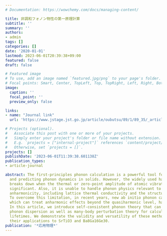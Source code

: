 ```yaml
---
# Documentation: https://wowchemy.com/docs/managing-content/

title: 非調和フォノン物性の第一原理計算
subtitle: ''
summary: ''
authors:
- admin
tags: []
categories: []
date: '2020-01-01'
lastmod: 2023-06-01T20:39:38+09:00
featured: false
draft: false

# Featured image
# To use, add an image named `featured.jpg/png` to your page's folder.
# Focal points: Smart, Center, TopLeft, Top, TopRight, Left, Right, BottomLeft, Bottom, BottomRight.
image:
  caption: ''
  focal_point: ''
  preview_only: false

links:
- name: "Journal link"
  url: 'https://www.jstage.jst.go.jp/article/oubutsu/89/1/89_35/_article/-char/ja'

# Projects (optional).
#   Associate this post with one or more of your projects.
#   Simply enter your project's folder or file name without extension.
#   E.g. `projects = ["internal-project"]` references `content/project/deep-learning/index.md`.
#   Otherwise, set `projects = []`.
projects: []
publishDate: '2023-06-01T11:39:38.601138Z'
publication_types:
- article-journal

abstract: The first-principles phonon calculation is a powerful tool for understanding
  and predicting phonon dynamics in solids. However, the widely used harmonic approximation
  breaks down when the thermal or zero-point amplitude of atomic vibrations becomes
  significant. Also, it is unable to handle phonon physics relevant to the lattice
  anharmonicity, including lattice thermal conductivity and the structural phase transition.
  To overcome this limitation, in recent years, new ab initio phonon calculation methods,
  which can treat anharmonic effects beyond the quasiharmonic level, have been developed.
  In this article, we introduce self-consistent phonon theory that can compute finite-temperature
  phonon dispersion as well as many-body perturbation theory for calculating phonon
  lifetimes. We demonstrate the validity and versatility of these methods through
  their applications to SrTiO3 and Ba8Ga16Ge30.
publication: '*応用物理*'
---
```

